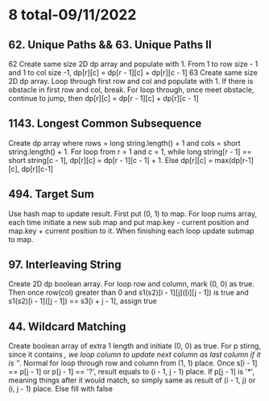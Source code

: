 # 8 total-09/11/2022

## 62. Unique Paths && 63. Unique Paths II
62
Create same size 2D dp array and populate with 1. From 1 to row size - 1 and 1 to col size -1, dp[r][c] = dp[r - 1][c] + dp[r][c - 1]
63
Create same size 2D dp array. Loop through first row and col and populate with 1. If there is obstacle in first row and col, break.
For loop through, once meet obstacle, continue to jump, then dp[r][c] = dp[r - 1][c] + dp[r][c - 1]

## 1143. Longest Common Subsequence
Create dp array where rows = long string.length() + 1 and cols = short string.length() + 1.
For loop from r = 1 and c = 1, while long string[r - 1] == short string[c - 1], dp[r][c] = dp[r - 1][c - 1] + 1. Else dp[r][c] = max(dp[r-1][c], dp[r][c-1]

## 494. Target Sum
Use hash map to update result. First put (0, 1) to map.
For loop nums array, each time initiate a new sub map and put map.key - current position and map.key + current position to it. When finishing each loop update submap to map.

## 97. Interleaving String
Create 2D dp boolean array.
For loop row and column, mark (0, 0) as true. Then once row(col) greater than 0 and s1(s2)[i - 1][j]([i][j - 1]) is true and s1(s2)[i - 1]([j - 1]) == s3[i + j - 1], assign true

## 44. Wildcard Matching
Create boolean array of extra 1 length and initiate (0, 0) as true. For p stirng, since it contains *, we loop column to update next column as last column if it is '*'.
Normal for loop through row and column from (1, 1) place. Once s[i - 1] == p[j - 1] or p[j - 1] == '?', result equals to (i - 1, j - 1) place. If p[j - 1] is '*', meaning things after it would match, so simply same as result of (i - 1, j) or (i, j - 1) place. Else fill with false

